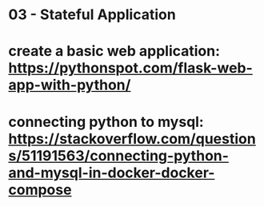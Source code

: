 # 03 - Stateful Application

# create a basic web application: https://pythonspot.com/flask-web-app-with-python/
# connecting python to mysql: https://stackoverflow.com/questions/51191563/connecting-python-and-mysql-in-docker-docker-compose